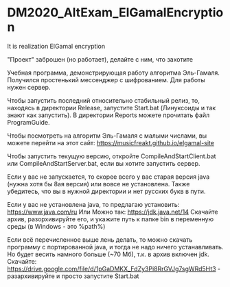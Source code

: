# DM2020_AltExam_ElGamalEncryption
It is realization ElGamal encryption

"Проект" заброшен (но работает), делайте с ним, что захотите

Учебная программа, демонстрирующая работу алгоритма Эль-Гамаля. Получился простенький мессенджер с шифрованием. Для работы нужен сервер.

Чтобы запустить последний относительно стабильный релиз, то, находясь в директории Release, запустите Start.bat (Линуксоиды и так знают как запустить). В директории Reports можете прочитать файл ProgramGuide.

Чтобы посмотреть на алгоритм Эль-Гамаля с малыми числами, вы можете перейти на этот сайт: https://musicfreakt.github.io/elgamal-site

Чтобы запустить текущую версию, откройте CompileAndStartClient.bat или CompileAndStartServer.bat, если вы хотите запустить сервер.

Если у вас не запускается, то скорее всего у вас старая версия java (нужна хотя бы 8ая версия) или вовсе не установлена. Также убедитесь, что вы в нужной директории и нет русских букв в пути.

Если у вас не установлена java, то предлагаю установить: https://www.java.com/ru Или Можно так:  https://jdk.java.net/14 Скачайте архив, разорхивируйте его, и укажите путь к папке bin в переменную среды (в Windows - это %path%)

Если всё перечисленное выше лень делать, то можно скачать программу с портированной java, и тогда не надо ничего устанавливать. Но будет весить намного больше (~70 Мб), т.к. в архив включен jdk. Скачайте: https://drive.google.com/file/d/1pGaDMKX_FdZy3Pi8RrGVJg7sgWRd5Ht3 - разархивируйте и просто запустите Start.bat